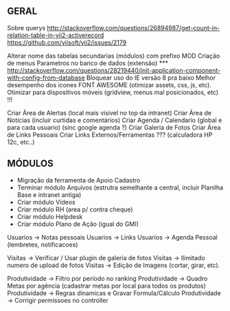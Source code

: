 GERAL
--------------------

Sobre querys
http://stackoverflow.com/questions/26894987/get-count-in-relation-table-in-yii2-activerecord
https://github.com/yiisoft/yii2/issues/2179

Alterar nome das tabelas secundarias (módulos) com prefixo MOD
Criação de menus
Parametros no banco de dados (extensão)
*** http://stackoverflow.com/questions/28219440/init-application-component-with-config-from-database
Bloquear uso do IE versão 8 pra baixo
Melhor desempenho dos icones FONT AWESOME (otimizar assets, css, js, etc).
Otimizar para dispositivos móveis (gridview, menus mal posicionados, etc) !!!

Criar Área de Alertas (local mais visivel no top da intranet)
Criar Área de Notícias (incluir curtidas e comentários)
Criar Agenda / Calendario (global e para cada usuario) (sinc google agenda ?)
Criar Galeria de Fotos
Criar Área de Links Pessoais
Criar Links Externos/Ferramentas ??? (calculadora HP 12c, etc..)

MÓDULOS
--------------------
- Migração da ferramenta de Apoio Cadastro
- Terminar módulo Arquivos (estrutra semelhante a central, incluir Planilha Base e intranet antiga)
- Criar módulo Vídeos
- Criar módulo RH (area p/ contra cheque)
- Criar módulo Helpdesk
- Criar módulo Plano de Ação (igual do GMI)

Usuarios -> Notas pessoais
Usuarios -> Links
Usuarios -> Agenda Pessoal (lembretes, notificacoes)

Visitas -> Verificar / Usar plugin de galeria de fotos
Visitas -> Ilimitado numero de upload de fotos
Visitas -> Edição de Imagens (cortar, girar, etc).

Produtividade -> Filtro por período no ranking
Produtividade -> Quadro Metas por agência (cadastrar metas por local para todos os produtos)
Produtividade -> Regras dinamicas e Gravar Formula/Cálculo
Produtividade -> Corrigir permissoes no controller
